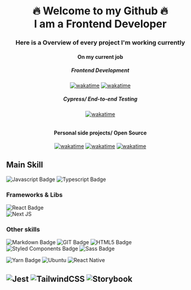  <h1 align="center"> 🔥 Welcome to my Github 🔥 <br/> I am a Frontend Developer </h1>
 <h3 align="center"> Here is a Overview of every project I'm working currently</h3>
<div align="center">
<div>
 <h4>On my current job</h4>
 <h5>Frontend Development</h5>
  <a href="https://wakatime.com/badge/user/018d40cf-65db-4bd8-88ba-c3803f60de6b/project/018d5622-103c-4013-abfe-7425d764cee4"><img src="https://wakatime.com/badge/user/018d40cf-65db-4bd8-88ba-c3803f60de6b/project/018d5622-103c-4013-abfe-7425d764cee4.svg" alt="wakatime"></a>
 <a href="https://wakatime.com/badge/user/018d40cf-65db-4bd8-88ba-c3803f60de6b/project/018d5637-c0f4-4b5f-8c2c-d377b9cccd47"><img src="https://wakatime.com/badge/user/018d40cf-65db-4bd8-88ba-c3803f60de6b/project/018d5637-c0f4-4b5f-8c2c-d377b9cccd47.svg" alt="wakatime"></a>
<h5>Cypress/ End-to-end Testing</h5>
 <a href="https://wakatime.com/badge/user/018d40cf-65db-4bd8-88ba-c3803f60de6b/project/018d5609-1e92-4dd4-8d98-ba4e465697af"><img src="https://wakatime.com/badge/user/018d40cf-65db-4bd8-88ba-c3803f60de6b/project/018d5609-1e92-4dd4-8d98-ba4e465697af.svg" alt="wakatime"></a>
</div>
 <hr style="width:'1px';height:auto; background-color:gray;"/>
<div>
 <h4>Personal side projects/ Open Source</h4>
  <a href="https://wakatime.com/badge/user/018d40cf-65db-4bd8-88ba-c3803f60de6b/project/969679b6-29df-4c30-ae17-a940b1cc9bad"><img src="https://wakatime.com/badge/user/018d40cf-65db-4bd8-88ba-c3803f60de6b/project/969679b6-29df-4c30-ae17-a940b1cc9bad.svg" alt="wakatime"></a>
 <a href="https://wakatime.com/badge/github/guim0/rickAndMorty-encyclopedia"><img src="https://wakatime.com/badge/github/guim0/rickAndMorty-encyclopedia.svg" alt="wakatime"></a>
 <a href="https://wakatime.com/badge/user/018d40cf-65db-4bd8-88ba-c3803f60de6b/project/018de5d0-4b8c-4679-92d6-e8ab99529cc4"><img src="https://wakatime.com/badge/user/018d40cf-65db-4bd8-88ba-c3803f60de6b/project/018de5d0-4b8c-4679-92d6-e8ab99529cc4.svg" alt="wakatime"></a>
</div>
</div>

 



## Main Skill
![Javascript Badge](https://img.shields.io/badge/JavaScript-F7DF1E?style=for-the-badge&logo=javascript&logoColor=black)
![Typescript Badge](https://img.shields.io/badge/TypeScript-007ACC?style=for-the-badge&logo=typescript&logoColor=white)
### Frameworks & Libs
![React Badge](https://img.shields.io/badge/React-20232A?style=for-the-badge&logo=react&logoColor=61DAFB)  
![Next JS](https://img.shields.io/badge/Next-black?style=for-the-badge&logo=next.js&logoColor=white)
### Other skills
![Markdown Badge](https://img.shields.io/badge/Markdown-000000?style=for-the-badge&logo=markdown&logoColor=white)
![GIT Badge](https://img.shields.io/badge/Git-F05032?style=for-the-badge&logo=git&logoColor=white)
![HTML5 Badge](https://img.shields.io/badge/HTML5-E34F26?style=for-the-badge&logo=html5&logoColor=white)
![Styled Components Badge](https://img.shields.io/badge/styled--components-DB7093?style=for-the-badge&logo=styled-components&logoColor=white)
![Sass Badge](https://img.shields.io/badge/Sass-CC6699?style=for-the-badge&logo=sass&logoColor=white)

![Yarn Badge](https://img.shields.io/badge/Yarn-2C8EBB?style=for-the-badge&logo=yarn&logoColor=white)
![Ubuntu](https://img.shields.io/badge/Ubuntu-E95420?style=for-the-badge&logo=ubuntu&logoColor=white)
![React Native](https://img.shields.io/badge/react_native-%2320232a.svg?style=for-the-badge&logo=react&logoColor=%2361DAFB)

![Jest](https://img.shields.io/badge/-jest-%23C21325?style=for-the-badge&logo=jest&logoColor=white)
![TailwindCSS](https://img.shields.io/badge/tailwindcss-%2338B2AC.svg?style=for-the-badge&logo=tailwind-css&logoColor=white)
![Storybook](https://img.shields.io/badge/-Storybook-FF4785?style=for-the-badge&logo=storybook&logoColor=white)
---
               

